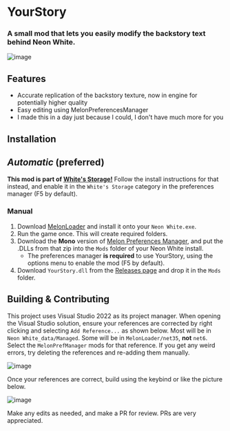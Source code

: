 # YourStory
### A small mod that lets you easily modify the backstory text behind Neon White. 

![image](https://github.com/stxticOVFL/YourStory/assets/29069561/9ab0d184-5354-4344-aa02-e85261724a28)

## Features
- Accurate replication of the backstory texture, now in engine for potentially higher quality
- Easy editing using MelonPreferencesManager
- I made this in a day just because I could, I don't have much more for you
  
## Installation
## __*Automatic*__ (preferred)
**This mod is part of [White's Storage!](https://github.com/stxticOVFL/WhitesStorage)**
Follow the install instructions for that instead, and enable it in the `White's Storage` category in the preferences manager (F5 by default).
### Manual
1. Download [MelonLoader](https://github.com/LavaGang/MelonLoader/releases/latest) and install it onto your `Neon White.exe`.
2. Run the game once. This will create required folders.
3. Download the **Mono** version of [Melon Preferences Manager](https://github.com/Bluscream/MelonPreferencesManager/releases/latest), and put the .DLLs from that zip into the `Mods` folder of your Neon White install.
    - The preferences manager **is required** to use YourStory, using the options menu to enable the mod (F5 by default).
4. Download `YourStory.dll` from the [Releases page](https://github.com/stxticOVFL/YourStory/releases/latest) and drop it in the `Mods` folder.

## Building & Contributing
This project uses Visual Studio 2022 as its project manager. When opening the Visual Studio solution, ensure your references are corrected by right clicking and selecting `Add Reference...` as shown below. 
Most will be in `Neon White_data/Managed`. Some will be in `MelonLoader/net35`, **not** `net6`. Select the `MelonPrefManager` mods for that reference. 
If you get any weird errors, try deleting the references and re-adding them manually.

![image](https://github.com/stxticOVFL/NeonCapture/assets/29069561/67c946de-2099-458d-8dec-44e81883e613)

Once your references are correct, build using the keybind or like the picture below.

![image](https://github.com/stxticOVFL/EventTracker/assets/29069561/40a50e46-5fc2-4acc-a3c9-4d4edb8c7d83)

Make any edits as needed, and make a PR for review. PRs are very appreciated.
